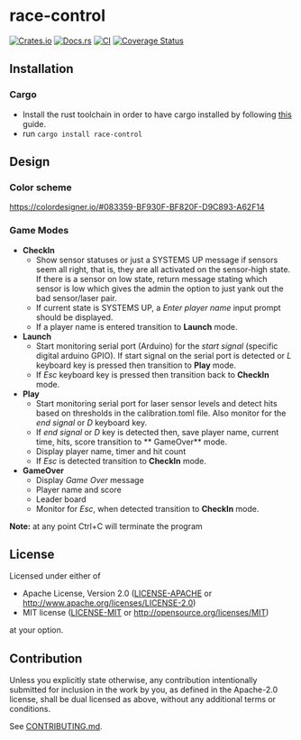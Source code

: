 # race-control

[![Crates.io](https://img.shields.io/crates/v/race-control.svg)](https://crates.io/crates/race-control)
[![Docs.rs](https://docs.rs/race-control/badge.svg)](https://docs.rs/race-control)
[![CI](https://github.com/albinocordeiro/race-control/workflows/CI/badge.svg)](https://github.com/albinocordeiro/race-control/actions)
[![Coverage Status](https://coveralls.io/repos/github/albinocordeiro/race-control/badge.svg?branch=main)](https://coveralls.io/github/albinocordeiro/race-control?branch=main)

## Installation

### Cargo

* Install the rust toolchain in order to have cargo installed by following
  [this](https://www.rust-lang.org/tools/install) guide.
* run `cargo install race-control`

## Design
### Color scheme
https://colordesigner.io/#083359-BF930F-BF820F-D9C893-A62F14

### Game Modes

* **CheckIn**
    * Show sensor statuses or just a SYSTEMS UP message if sensors seem all right, that is,
      they are all activated on the sensor-high state. If there is a sensor on low state, return
      message stating which sensor is low which gives the admin the option to just yank out the bad sensor/laser pair.
    * If current state is SYSTEMS UP, a _Enter player name_ input prompt should be displayed.
    * If a player name is entered transition to **Launch** mode.
* **Launch**
    * Start monitoring serial port (Arduino) for the _start signal_ (specific digital arduino GPIO). If start signal on
      the serial port
      is detected or _L_ keyboard key is pressed then transition to **Play** mode.
    * If _Esc_ keyboard key is pressed then transition back to **CheckIn** mode.
* **Play**
    * Start monitoring serial port for laser sensor levels and detect hits based on thresholds in the calibration.toml
      file.
      Also monitor for the _end signal_ or _D_ keyboard key.
    * If _end signal_ or _D_ key is detected then, save player name, current time, hits, score transition to **
      GameOver** mode.
    * Display player name, timer and hit count
    * If _Esc_ is detected transition to **CheckIn** mode.
* **GameOver**
    * Display _Game Over_ message
    * Player name and score
    * Leader board
    * Monitor for _Esc_, when detected transition to **CheckIn** mode.

**Note:** at any point Ctrl+C will terminate the program

## License

Licensed under either of

* Apache License, Version 2.0
  ([LICENSE-APACHE](LICENSE-APACHE) or http://www.apache.org/licenses/LICENSE-2.0)
* MIT license
  ([LICENSE-MIT](LICENSE-MIT) or http://opensource.org/licenses/MIT)

at your option.

## Contribution

Unless you explicitly state otherwise, any contribution intentionally submitted
for inclusion in the work by you, as defined in the Apache-2.0 license, shall be
dual licensed as above, without any additional terms or conditions.

See [CONTRIBUTING.md](CONTRIBUTING.md).

